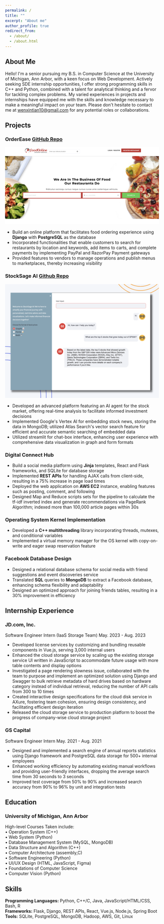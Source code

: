 ```yaml
---
permalink: /
title: ""
excerpt: "About me"
author_profile: true
redirect_from: 
  - /about/
  - /about.html
---
```


## About Me
Hello! I'm a senior pursuing my B.S. in Computer Science at the University of Michigan, Ann Arbor, with a keen focus on Web Development. Actively seeking SDE internship opportunities, I offer strong programming skills in C++ and Python, combined with a talent for analytical thinking and a fervor for tackling complex problems. My varied experiences in projects and internships have equipped me with the skills and knowledge necessary to make a meaningful impact on your team. Please don't hesitate to contact me at wenxintian10@gmail.com for any potential roles or collaborations.

## Projects
### OrderEase [GitHub Repo](https://github.com/NicoleeeTian/OrderEase)
![OrderEase Project Image](images/orderease.png)
-	Build an online platform that facilitates food ordering experience using **Django** with **PostgreSQL** as the database
-	Incorporated functionalities that enable customers to search for restaurants by location and keywords, add items to carts, and complete payments by implementing PayPal and RazorPay Payment gateways
-	Provided features to vendors to manage operations and publish menus to marketplaces, thereby increasing visibility

### StockSage AI [Github Repo](https://github.com/NicoleeeTian/StockSage)
![StockSage Project Image](images/stock.png)
- Developed an advanced platform featuring an AI agent for the stock market, offering real-time analysis to facilitate informed investment decisions
- Implemented Google's Vertex AI for embedding stock news, storing the data in MongoDB; utilized Atlas Search's vector search feature for efficient and accurate semantic searching of embedded data
- Utilized streamlit for chat-box interface, enhancing user experience with comprehensive data visualization in graph and form formats

### Digital Connect Hub
-	Build a social media platform using **Jinja** templates, React and Flask frameworks, and SQLite for database storage
-	Implemented **REST APIs** for handling AJAX calls from client-side, resulting in a 75% increase in page load times
-	Deployed the web application on **AWS EC2** instance, enabling features such as posting, comment, and following
-	Designed Map and Reduce scripts sets for the pipeline to calculate the tf-idf inverted index and generate recommendations via PageRank Algorithm; indexed more than 100,000 article pages within 30s

### Operating System Kernel Implementation
- Developed a **C++ multithreading** library incorporating threads, mutexes, and conditional variables
- Implemented a virtual memory manager for the OS kernel with copy-on-write and eager swap reservation feature

### Facebook Database Design
- Designed a relational database schema for social media with friend suggestions and event discoveries service
- Translated **SQL** queries to **MongoDB** to extract a Facebook database, enhancing schema flexibility and adaptability
- Designed an optimized approach for joining friends tables, resulting in a 30% improvement in efficiency

## Internship Experience
### JD.com, Inc.
Software Engineer Intern (IaaS Storage Team) May. 2023 - Aug. 2023 
- Developed license services by customizing and bundling reusable components in Vue.js, serving 3,000 internal users
- Enhanced the cloud storage service by scaling up the existing storage service UI written in JavaScript to accommodate future usage with more table contents and display options
- Investigated a page rendering slowness issue, collaborated with the team to purpose and implement an optimized solution using Django and Swagger to bulk retrieve metadata of hard drives based on hardware category instead of individual retrieval, reducing the number of API calls from 300 to 10 times
- Created interactive design specifications for the cloud disk service in AXure, fostering team cohesion, ensuring design consistency, and facilitating efficient design iteration
- Released the cloud storage service to production platform to boost the progress of company-wise cloud storage project

### GS Capital
Software Engineer Intern May. 2021 - Aug. 2021
- Designed and implemented a search engine of annual reports statistics using Django framework and PostgreSQL data storage for 500+ internal employees
- Enhanced working efficiency by automating existing manual workflows and providing user-friendly interfaces, dropping the average search time from 30 seconds to 3 seconds
- Improved test coverage from 50% to 90% and increased search accuracy from 90% to 96% by unit and integration tests

## Education
### University of Michigan, Ann Arbor 
High-level Courses Taken include: <br>
•	 Operation System (C++) <br>
•	 Web System (Python) <br>
•	 Database Management System (MySQL, MongoDB) <br>
•	 Data Structure and Algorithm (C++) <br>
•	 Computer Architecture (assembly,C) <br>
•	 Software Engineering (Python) <br>
•	 UI/UX Design (HTML, JavaScript, Figma) <br>
•	 Foundations of Computer Science <br>
•	 Computer Vision (Python) <br>

## Skills
**Programming Languages:** Python, C++/C, Java, JavaScript/HTML/CSS, Bash, R <br>
**Frameworks:** Flask, Django, REST APIs, React, Vue.js, Node.js, Spring Boot <br>
**Tools:** SQLite, PostgreSQL, MongoDB, Hadoop, AWS, Git, Linux <br>